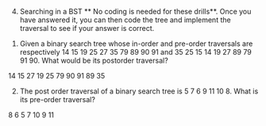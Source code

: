 4. Searching in a BST
** No coding is needed for these drills**. Once you have answered it, you can then code the tree and implement the traversal to see if your answer is correct.

1) Given a binary search tree whose in-order and pre-order traversals are respectively 14 15 19 25 27 35 79 89 90 91 and 35 25 15 14 19 27 89 79 91 90. What would be its postorder traversal?

14 15 27 19 25 79 90 91 89 35

2) The post order traversal of a binary search tree is 5 7 6 9 11 10 8. What is its pre-order traversal?

8 6 5 7 10 9 11